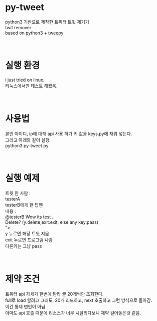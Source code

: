 # py-tweet
python3 기반으로 제작한 트위터 트윗 제거기<br/>
twit remover <br/>
based on python3 + tweepy<br/>
<br/>
<br/>
# 실행 환경
i just tried on linux.<br/>
리눅스에서만 테스트 해봤음.<br/>
<br/>
<br/>
# 사용법
본인 아이디, ip에 대해 api 사용 허가 키 값을 keys.py에 채워 넣는다. <br/>
그리고 아래와 같이 실행<br/>
python3 py-tweet.py<br/>
<br/>
<br/>
# 실행 예제
트윗 한 사람 :<br/>
 testerA<br/>
testerB에게 한 답멘<br/>
내용 :<br/>
 @testerB Wow its test ..<br/>
Delete? (y:delete,exit:exit, else any key:pass)<br/>
"><br/>
y 누르면 해당 트윗 지움<br/>
exit 누르면 프로그램 나감<br/>
다른키는 그냥 pass<br/>
<br/>
<br/>
# 제약 조건
트위터 api 자체가 한번에 탐라 글 20개씩만 조회한다.<br/>
full로 load 할려고 그래도, 20개 리드하고, next 호출하고 그런 방식으로 돌아감.<br/>
이건 통제 변인이 아님.<br/>
아마도 api 호출 때문에 리소스가 너무 시달리다보니 제약 걸어놓은것 같음.<br/>
<br/>
